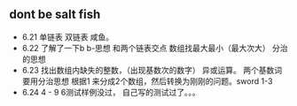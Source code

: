 ## dont be salt fish
- 6.21 单链表 双链表 咸鱼。
- 6.22 了解了一下b b-思想 和两个链表交点   数组找最大最小（最大次大） 分治的思想
- 6.23 找出数组内缺失的整数，（出现基数次的数字） 异或运算。 两个基数词要用分治思想 根据1 来分成2个数组，然后转换为刚刚的问题。sword 1-3 
- 6.24 4 - 9    6测试样例没过， 自己写的测试过了。。。